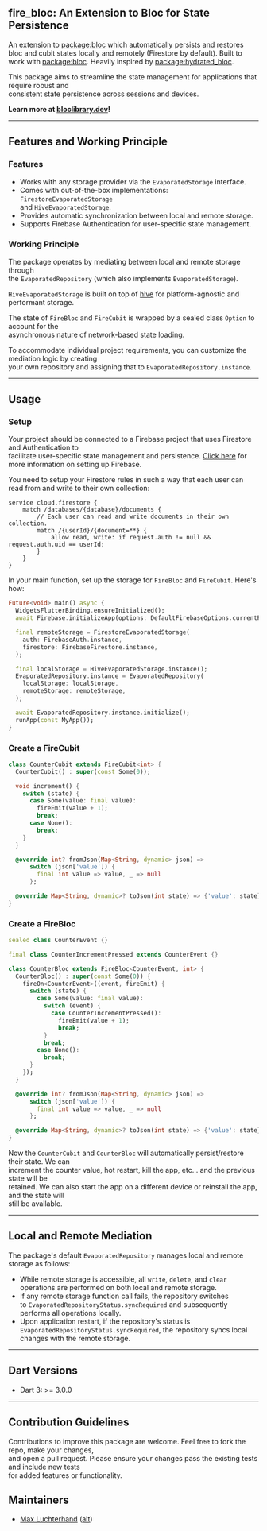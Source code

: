 ## fire_bloc: An Extension to Bloc for State Persistence

An extension to [package:bloc](https://github.com/felangel/bloc) which automatically persists and
restores bloc and cubit states locally and remotely (Firestore by default). Built to work
with [package:bloc](https://pub.dev/packages/bloc). Heavily inspired
by [package:hydrated_bloc](https://pub.dev/packages/hydrated_bloc).

This package aims to streamline the state management for applications that require robust and  
consistent state persistence across sessions and devices.

**Learn more at [bloclibrary.dev](https://bloclibrary.dev)!**
  
---  

## Features and Working Principle

### Features

* Works with any storage provider via the `EvaporatedStorage` interface.
* Comes with out-of-the-box implementations: `FirestoreEvaporatedStorage`  
  and `HiveEvaporatedStorage`.
* Provides automatic synchronization between local and remote storage.
* Supports Firebase Authentication for user-specific state management.

### Working Principle

The package operates by mediating between local and remote storage through  
the `EvaporatedRepository` (which also implements `EvaporatedStorage`).

`HiveEvaporatedStorage` is built on top of [hive](https://pub.dev/packages/hive) for
platform-agnostic and performant storage.

The state of `FireBloc` and `FireCubit` is wrapped by a sealed class `Option` to account for the  
asynchronous nature of network-based state loading.

To accommodate individual project requirements, you can customize the mediation logic by creating  
your own repository and assigning that to `EvaporatedRepository.instance`.
  
---  

## Usage

### Setup

Your project should be connected to a Firebase project that uses Firestore and Authentication to  
facilitate user-specific state management and
persistence. [Click here](https://firebase.google.com/docs/flutter/setup) for more information on
setting up Firebase.

You need to setup your Firestore rules in such a way that each user can read from and write to their
own collection:

``` rules_version = '2';    
service cloud.firestore {    
    match /databases/{database}/documents {    
        // Each user can read and write documents in their own collection.    
        match /{userId}/{document=**} {    
            allow read, write: if request.auth != null && request.auth.uid == userId;    
        }    
    }    
}    
```  

In your main function, set up the storage for `FireBloc` and `FireCubit`. Here's how:

```dart  
Future<void> main() async {
  WidgetsFlutterBinding.ensureInitialized();
  await Firebase.initializeApp(options: DefaultFirebaseOptions.currentPlatform);

  final remoteStorage = FirestoreEvaporatedStorage(
    auth: FirebaseAuth.instance,
    firestore: FirebaseFirestore.instance,
  );

  final localStorage = HiveEvaporatedStorage.instance();
  EvaporatedRepository.instance = EvaporatedRepository(
    localStorage: localStorage,
    remoteStorage: remoteStorage,
  );

  await EvaporatedRepository.instance.initialize();
  runApp(const MyApp());
}
```  

### Create a FireCubit

```dart  
class CounterCubit extends FireCubit<int> {
  CounterCubit() : super(const Some(0));

  void increment() {
    switch (state) {
      case Some(value: final value):
        fireEmit(value + 1);
        break;
      case None():
        break;
    }
  }

  @override int? fromJson(Map<String, dynamic> json) =>
      switch (json['value']) {
        final int value => value, _ => null
      };

  @override Map<String, dynamic>? toJson(int state) => {'value': state};
}  
```  

### Create a FireBloc

```dart  
sealed class CounterEvent {}

final class CounterIncrementPressed extends CounterEvent {}

class CounterBloc extends FireBloc<CounterEvent, int> {
  CounterBloc() : super(const Some(0)) {
    fireOn<CounterEvent>((event, fireEmit) {
      switch (state) {
        case Some(value: final value):
          switch (event) {
            case CounterIncrementPressed():
              fireEmit(value + 1);
              break;
          }
          break;
        case None():
          break;
      }
    });
  }

  @override int? fromJson(Map<String, dynamic> json) =>
      switch (json['value']) {
        final int value => value, _ => null
      };

  @override Map<String, dynamic>? toJson(int state) => {'value': state};
}  
```  

Now the `CounterCubit` and `CounterBloc` will automatically persist/restore their state. We can  
increment the counter value, hot restart, kill the app, etc... and the previous state will be  
retained. We can also start the app on a different device or reinstall the app, and the state will  
still be available.

  
---  

## Local and Remote Mediation

The package's default `EvaporatedRepository` manages local and remote storage as follows:

* While remote storage is accessible, all `write`, `delete`, and `clear` operations are performed
  on both local and remote storage.
* If any remote storage function call fails, the repository switches  
  to `EvaporatedRepositoryStatus.syncRequired` and subsequently performs all operations locally.
* Upon application restart, if the repository's status is `EvaporatedRepositoryStatus.syncRequired`,
  the repository syncs local changes with the remote storage.

---  

## Dart Versions

- Dart 3: >= 3.0.0

---  

## Contribution Guidelines

Contributions to improve this package are welcome. Feel free to fork the repo, make your changes,  
and open a pull request. Please ensure your changes pass the existing tests and include new tests  
for added features or functionality.

## Maintainers

- [Max Luchterhand](https://github.com/maxluchterhand1) ([alt](https://github.com/crazy-rodney))
  
